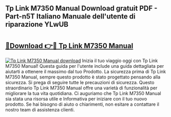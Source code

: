 ## Tp Link M7350 Manual Download gratuit PDF - Part-n5T Italiano Manuale dell'utente di riparazione YLwUB

# <h2><a href="http://dfblt3.blite.top/?on=Tp+Link+M7350+Manual">🔗Download 👉🔴 Tp Link M7350 Manual</a></h2>

[![Tp Link M7350 Manual download](https://i.imgur.com/lujVjoI.png)](http://dfblt3.blite.top/?on=Tp+Link+M7350+Manual)
Inizia il tuo viaggio oggi con Tp Link M7350 Manual! Questa guida per l'utente include una guida dettagliata per aiutarti a ottenere il massimo dal tuo Prodotto. La sicurezza prima di Tp Link M7350 Manual, sempre questo prodotto è stato progettato pensando alla sicurezza. Si prega di seguire tutte le precauzioni di sicurezza. Questo straordinario Tp Link M7350 Manual offre una varietà di funzionalità per migliorare la tua vita quotidiana. Ci auguriamo che Tp Link M7350 Manual sia stata una risorsa utile e Informativa per iniziare con il tuo nuovo prodotto. Se hai bisogno di aiuto o chiarimenti, non esitare a contattare il nostro team di assistenza clienti.
